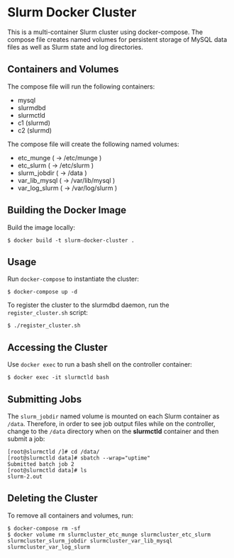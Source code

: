 # Slurm Docker Cluster

This is a multi-container Slurm cluster using docker-compose.  The compose file
creates named volumes for persistent storage of MySQL data files as well as
Slurm state and log directories.

## Containers and Volumes

The compose file will run the following containers:

* mysql
* slurmdbd
* slurmctld
* c1 (slurmd)
* c2 (slurmd)

The compose file will create the following named volumes:

* etc_munge         ( -> /etc/munge     )
* etc_slurm         ( -> /etc/slurm     )
* slurm_jobdir      ( -> /data          )
* var_lib_mysql     ( -> /var/lib/mysql )
* var_log_slurm     ( -> /var/log/slurm )

## Building the Docker Image

Build the image locally:

```console
$ docker build -t slurm-docker-cluster .
```

## Usage

Run `docker-compose` to instantiate the cluster:

```console
$ docker-compose up -d
```

To register the cluster to the slurmdbd daemon, run the `register_cluster.sh` script:

```console
$ ./register_cluster.sh
```

## Accessing the Cluster

Use `docker exec` to run a bash shell on the controller container:

```console
$ docker exec -it slurmctld bash
```

## Submitting Jobs

The `slurm_jobdir` named volume is mounted on each Slurm container as `/data`.
Therefore, in order to see job output files while on the controller, change to
the `/data` directory when on the **slurmctld** container and then submit a job:

```console
[root@slurmctld /]# cd /data/
[root@slurmctld data]# sbatch --wrap="uptime"
Submitted batch job 2
[root@slurmctld data]# ls
slurm-2.out
```

## Deleting the Cluster

To remove all containers and volumes, run:

```console
$ docker-compose rm -sf
$ docker volume rm slurmcluster_etc_munge slurmcluster_etc_slurm slurmcluster_slurm_jobdir slurmcluster_var_lib_mysql slurmcluster_var_log_slurm
```
